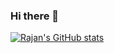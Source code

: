 ### Hi there 👋

<!--
**rajansingh2206/rajansingh2206** is a ✨ _special_ ✨ repository because its `README.md` (this file) appears on your GitHub profile.

Here are some ideas to get you started:

- 🔭 I’m currently working on ...
- 🌱 I’m currently learning ...
- 👯 I’m looking to collaborate on ...
- 🤔 I’m looking for help with ...
- 💬 Ask me about ...
- 📫 How to reach me: ...
- 😄 Pronouns: ...
- ⚡ Fun fact: ...
-->
[![Rajan's GitHub stats](https://github-readme-stats.vercel.app/api?username=rajansingh2206)](https://github.com/anuraghazra/github-readme-stats)

